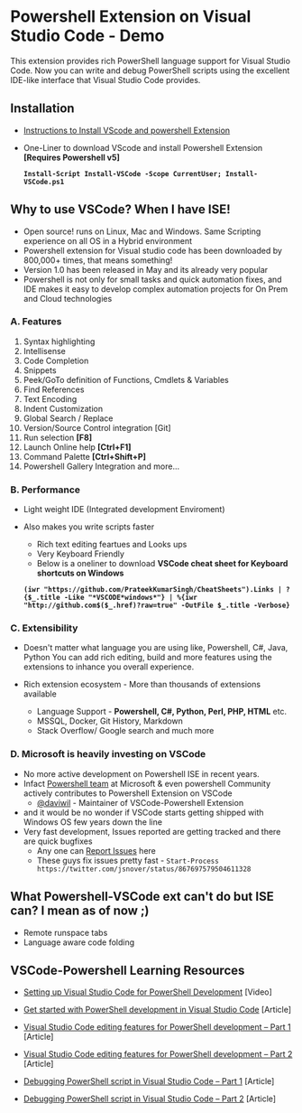 # Powershell Extension on Visual Studio Code - Demo

This extension provides rich PowerShell language support for Visual Studio Code. 
Now you can write and debug PowerShell scripts using the excellent IDE-like interface that Visual Studio Code provides.

## Installation

- [Instructions to Install VScode and powershell Extension](https://github.com/PowerShell/PowerShell/blob/master/docs/learning-powershell/using-vscode.md)

- One-Liner to download VScode and install Powershell Extension **[Requires Powershell v5]**

     **`Install-Script Install-VSCode -Scope CurrentUser; Install-VSCode.ps1`**

## Why to use VSCode? When I have ISE!
*   Open source! runs on Linux, Mac and Windows. Same Scripting experience on all OS in a Hybrid environment
*   Powershell extension for Visual studio code has been downloaded by 800,000+ times, that means something!
*   Version 1.0 has been released in May and its already very popular
*   Powershell is not only for small tasks and quick automation fixes,
    and IDE makes it easy to develop complex automation projects for On Prem and Cloud technologies

### A. Features
1. Syntax highlighting
2. Intellisense
3. Code Completion
4. Snippets
5. Peek/GoTo definition of Functions, Cmdlets & Variables
6. Find References
7. Text Encoding
8. Indent Customization
9. Global Search / Replace
10. Version/Source Control integration [Git]
11. Run selection       **[F8]**
12. Launch Online help  **[Ctrl+F1]**
13. Command Palette     **[Ctrl+Shift+P]** 
14. Powershell Gallery Integration and more...
### B. Performance   
- Light weight IDE (Integrated development Enviroment)    
- Also makes you write scripts faster
    * Rich text editing feartues and Looks ups
    * Very Keyboard Friendly
    * Below is a oneliner to download **VSCode cheat sheet for Keyboard shortcuts on Windows**
    
    **`(iwr "https://github.com/PrateekKumarSingh/CheatSheets").Links | ?{$_.title -Like "*VSCODE*windows*"} | %{iwr "http://github.com$($_.href)?raw=true" -OutFile $_.title -Verbose}`**

### C. Extensibility
-   Doesn't matter what language you are using like, Powershell, C#, Java, Python
    You can add rich editing, build and more features using the extensions to inhance you overall experience.

-   Rich extension ecosystem - More than thousands of extensions available
    * Language Support - **Powershell, C#, Python, Perl, PHP, HTML** etc.
    * MSSQL, Docker, Git History, Markdown
    * Stack Overflow/ Google search and much more

### D. Microsoft is heavily investing on VSCode
- No more active development on Powershell ISE in recent years.
- Infact [Powershell team](https://twitter.com/PowerShell_Team) at Microsoft & even powershell Community actively contributes to Powershell Extension on VSCode
    * [@daviwil](https://twitter.com/daviwil) - Maintainer of VSCode-Powershell Extension
- and it would be no wonder if VSCode starts getting shipped with Windows OS few years down the line    
- Very fast development, Issues reported are getting tracked and there are quick bugfixes
    * Any one can [Report Issues](https://github.com/PowerShell/vscode-powershell/issues) here
    * These guys fix issues pretty fast - `Start-Process https://twitter.com/jsnover/status/867697579504611328`

## What Powershell-VSCode ext can't do but ISE can? I mean as of now ;)
- Remote runspace tabs
- Language aware code folding

## VSCode-Powershell Learning Resources
- [Setting up Visual Studio Code for PowerShell Development](https://www.youtube.com/watch?v=LJNdK0QrIo8) [Video]

- [Get started with PowerShell development in Visual Studio Code](https://blogs.technet.microsoft.com/heyscriptingguy/2016/12/05/get-started-with-powershell-development-in-visual-studio-code/) [Article]

- [Visual Studio Code editing features for PowerShell development – Part 1](https://blogs.technet.microsoft.com/heyscriptingguy/2017/01/11/visual-studio-code-editing-features-for-powershell-development-part-1/) [Article]

- [Visual Studio Code editing features for PowerShell development – Part 2](https://blogs.technet.microsoft.com/heyscriptingguy/2017/01/12/visual-studio-code-editing-features-for-powershell-development-part-2/) [Article]

- [Debugging PowerShell script in Visual Studio Code – Part 1](https://blogs.technet.microsoft.com/heyscriptingguy/2017/02/06/debugging-powershell-script-in-visual-studio-code-part-1/) [Article]

- [Debugging PowerShell script in Visual Studio Code – Part 2](https://blogs.technet.microsoft.com/heyscriptingguy/2017/02/13/debugging-powershell-script-in-visual-studio-code-part-2/) [Article]